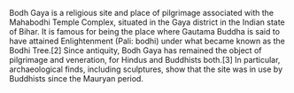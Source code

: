 Bodh Gaya is a religious site and place of pilgrimage associated with the Mahabodhi Temple Complex, situated in the Gaya district in the Indian state of Bihar. It is famous for being the place where Gautama Buddha is said to have attained Enlightenment (Pali: bodhi) under what became known as the Bodhi Tree.[2] Since antiquity, Bodh Gaya has remained the object of pilgrimage and veneration, for Hindus and Buddhists both.[3] In particular, archaeological finds, including sculptures, show that the site was in use by Buddhists since the Mauryan period.